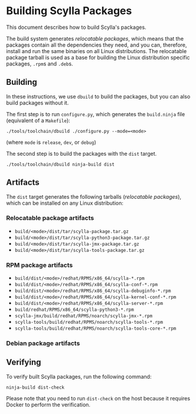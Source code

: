 # Building Scylla Packages

This document describes how to build Scylla's packages.

The build system generates _relocatable packages_, which means that the packages contain all the dependencies they need, and you can, therefore, install and run the same binaries on all Linux distributions.
The relocatable package tarball is used as a base for building the Linux distribution specific packages, `.rpm`s and `.deb`s.

## Building

In these instructions, we use `dbuild` to build the packages, but you can also build packages without it.

The first step is to run `configure.py`, which generates the `build.ninja` file (equivalent of a `Makefile`):

```
./tools/toolchain/dbuild ./configure.py --mode=<mode>
```

(where `mode` is `release`, `dev`, or `debug`)

The second step is to build the packages with the `dist` target.

```
./tools/toolchain/dbuild ninja-build dist
```

## Artifacts

The `dist` target generates the following tarballs (*relocatable packages*), which can be installed on any Linux distribution:

### Relocatable package artifacts

* `build/<mode>/dist/tar/scylla-package.tar.gz`
* `build/<mode>/dist/tar/scylla-python3-package.tar.gz`
* `build/<mode>/dist/tar/scylla-jmx-package.tar.gz`
* `build/<mode>/dist/tar/scylla-tools-package.tar.gz`

### RPM package artifacts

* `build/dist/<mode>/redhat/RPMS/x86_64/scylla-*.rpm`
* `build/dist/<mode>/redhat/RPMS/x86_64/scylla-conf-*.rpm`
* `build/dist/<mode>/redhat/RPMS/x86_64/scylla-debuginfo-*.rpm`
* `build/dist/<mode>/redhat/RPMS/x86_64/scylla-kernel-conf-*.rpm`
* `build/dist/<mode>/redhat/RPMS/x86_64/scylla-server-*.rpm`
* `build/redhat/RPMS/x86_64/scylla-python3-*.rpm`
* `scylla-jmx/build/redhat/RPMS/noarch/scylla-jmx-*.rpm`
* `scylla-tools/build/redhat/RPMS/noarch/scylla-tools-*.rpm`
* `scylla-tools/build/redhat/RPMS/noarch/scylla-tools-core-*.rpm`

### Debian package artifacts

## Verifying

To verify built Scylla packages, run the following command:

```
ninja-build dist-check
```

Please note that you need to run `dist-check` on the host because it
requires Docker to perform the verification.
